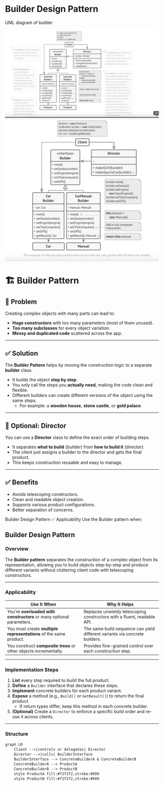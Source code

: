 # Builder Design Pattern

UML diagram of builder

![Schema UML diagram of adapter design pattern](builder-1.png)
![Design of Navigation App using builder design pattern](builder-2.png)

# 🏗️ Builder Pattern

## 📌 Problem

Creating complex objects with many parts can lead to:
- **Huge constructors** with too many parameters (most of them unused).
- **Too many subclasses** for every object variation.
- **Messy and duplicated code** scattered across the app.

---

## ✅ Solution

The **Builder Pattern** helps by moving the construction logic to a separate **builder** class.

- It builds the object **step by step**.
- You only call the steps you **actually need**, making the code clean and flexible.
- Different builders can create different versions of the object using the same steps.
    - For example: a **wooden house**, **stone castle**, or **gold palace**.

---

## 🧱 Optional: Director

You can use a **Director** class to define the exact order of building steps.

- It separates **what to build** (builder) from **how to build it** (director).
- The client just assigns a builder to the director and gets the final product.
- This keeps construction reusable and easy to manage.

---

## ✅ Benefits

- Avoids telescoping constructors.
- Clean and readable object creation.
- Supports various product configurations.
- Better separation of concerns.

Builder Design Pattern
✅ Applicability
Use the Builder pattern when:

## Builder Design Pattern

### Overview
The **Builder pattern** separates the construction of a complex object from its
representation, allowing you to build objects step-by-step and produce different
variants without cluttering client code with telescoping constructors.

---

### Applicability
| Use It When | Why It Helps |
|-------------|--------------|
| You’re **overloaded with constructors** or many optional parameters. | Replaces unwieldy telescoping constructors with a fluent, readable API. |
| You must create **multiple representations** of the same product. | The same build sequence can yield different variants via concrete builders. |
| You construct **composite trees** or other objects incrementally. | Provides fine-grained control over each construction step. |

---

### Implementation Steps
1. **List** every step required to build the full product.
2. **Define** a `Builder` interface that declares these steps.
3. **Implement** concrete builders for each product variant.
4. **Expose** a method (e.g., `Build()` or `GetResult()`) to return the final product.
    * If return types differ, keep this method in each concrete builder.
5. **(Optional)** Create a `Director` to enforce a specific build order and re-use it across clients.

---

### Structure
```mermaid
graph LR
    Client -->|controls or delegates| Director
    Director -->|calls| BuilderInterface
    BuilderInterface --> ConcreteBuilderA & ConcreteBuilderB
    ConcreteBuilderA --> ProductA
    ConcreteBuilderB --> ProductB
    style ProductA fill:#f2f2f2,stroke:#999
    style ProductB fill:#f2f2f2,stroke:#999
